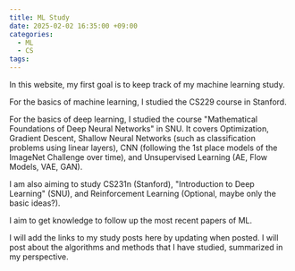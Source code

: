 ```yaml
---
title: ML Study
date: 2025-02-02 16:35:00 +09:00
categories:
  - ML
  - CS
tags:
---
```

In this website, my first goal is to keep track of my machine learning study.

For the basics of machine learning, I studied the CS229 course in Stanford. 

For the basics of deep learning, I studied the course "Mathematical Foundations of Deep Neural Networks" in SNU. It covers Optimization, Gradient Descent, Shallow Neural Networks (such as classification problems using linear layers), CNN (following the 1st place models of the ImageNet Challenge over time), and Unsupervised Learning (AE, Flow Models, VAE, GAN).

I am also aiming to study CS231n (Stanford), "Introduction to Deep Learning" (SNU), and Reinforcement Learning (Optional, maybe only the basic ideas?).

I aim to get knowledge to follow up the most recent papers of ML.

I will add the links to my study posts here by updating when posted. I will post about the algorithms and methods that I have studied, summarized in my perspective.
